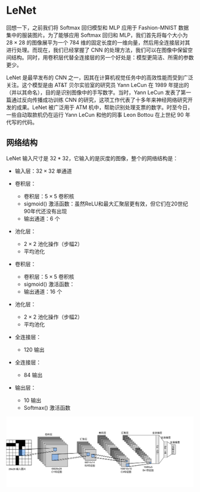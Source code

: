 #  LeNet

回想一下，之前我们将 Softmax 回归模型和 MLP 应用于 Fashion-MNIST 数据集中的服装图片。为了能够应用 Softmax 回归和 MLP，我们首先将每个大小为 $28\times28$ 的图像展平为一个 784 维的固定长度的一维向量，然后用全连接层对其进行处理。而现在，我们已经掌握了 CNN 的处理方法，我们可以在图像中保留空间结构。同时，用卷积层代替全连接层的另一个好处是：模型更简洁、所需的参数更少。

LeNet 是最早发布的 CNN 之一，因其在计算机视觉任务中的高效性能而受到广泛关注。这个模型是由 AT&T 贝尔实验室的研究员 Yann LeCun 在 1989 年提出的（并以其命名），目的是识别图像中的手写数字。当时，Yann LeCun 发表了第一篇通过反向传播成功训练 CNN 的研究，这项工作代表了十多年来神经网络研究开发的成果。LeNet 被广泛用于 ATM 机中，帮助识别处理支票的数字。时至今日，一些自动取款机仍在运行 Yann LeCun 和他的同事 Leon Bottou 在上世纪 90 年代写的代码。

## 网络结构

LeNet 输入尺寸是 $32*32$，它输入的是灰度的图像，整个的网络结构是：

* 输入层：$32 \times 32$ 单通道
  
* 卷积层：
  * 卷积层：$5\times 5$ 卷积核
  * sigmoid() 激活函数：虽然ReLU和最大汇聚层更有效，但它们在20世纪90年代还没有出现
  * 输出通道：6 个

* 池化层：
  * $2\times2$ 池化操作（步幅2）
  * 平均池化

* 卷积层：
  * 卷积层：$5\times 5$ 卷积核
  * sigmoid() 激活函数：
  * 输出通道：16 个

* 池化层：
  * $2\times2$ 池化操作（步幅2）
  * 平均池化

* 全连接层：
  * 120 输出

* 全连接层：
  * 84 输出

* 输出层：
  * 10 输出
  * Softmax() 激活函数


![lenet](figures/lenet.svg)
